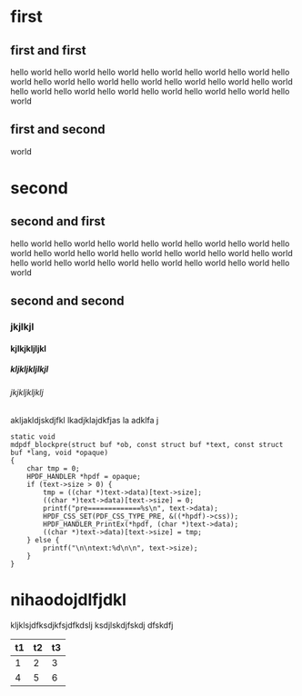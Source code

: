 

# first

## first and first

hello world hello world hello world hello world hello world hello world hello world hello world hello world hello world hello world hello world hello world hello world hello world hello world hello world hello world hello world hello world 

## first and second

world

# second

## second and first

hello world hello world hello world hello world hello world hello world hello world hello world hello world hello world hello world hello world hello world hello world hello world hello world hello world hello world hello world hello world 

## second and second

### jkjlkjl

#### kjlkjkljljkl


##### kljkljkljlkjl

###### jkjkljkljklj

akljakldjskdjfkl lkadjklajdkfjas la adklfa j


    static void
    mdpdf_blockpre(struct buf *ob, const struct buf *text, const struct buf *lang, void *opaque)
    {
        char tmp = 0;
        HPDF_HANDLER *hpdf = opaque;
        if (text->size > 0) {
            tmp = ((char *)text->data)[text->size];
            ((char *)text->data)[text->size] = 0;
            printf("pre=============%s\n", text->data);
            HPDF_CSS_SET(PDF_CSS_TYPE_PRE, &((*hpdf)->css));
            HPDF_HANDLER_PrintEx(*hpdf, (char *)text->data);
            ((char *)text->data)[text->size] = tmp;
        } else {
            printf("\n\ntext:%d\n\n", text->size);
        }
    }
    
    
# nihaodojdlfjdkl

kljklsjdfksdjkfsjdfkdslj ksdjlskdjfskdj dfskdfj




| t1 | t2 | t3  |
|----|----|-----|
| 1  | 2  | 3   |
| 4  | 5  | 6   |




